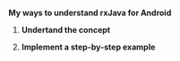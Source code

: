 **My ways to understand rxJava for Android**   
1. **Undertand the concept** 

2. **Implement a step-by-step example**
